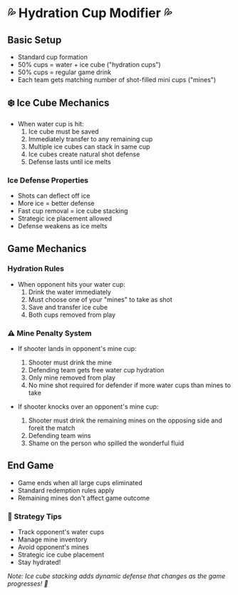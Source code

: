 # 💦 Hydration Cup Modifier 💦

## Basic Setup
- Standard cup formation
- 50% cups = water + ice cube ("hydration cups")
- 50% cups = regular game drink
- Each team gets matching number of shot-filled mini cups ("mines")

## ❄️ Ice Cube Mechanics
- When water cup is hit:
  1. Ice cube must be saved
  2. Immediately transfer to any remaining cup
  3. Multiple ice cubes can stack in same cup
  4. Ice cubes create natural shot defense
  5. Defense lasts until ice melts

### Ice Defense Properties
- Shots can deflect off ice
- More ice = better defense
- Fast cup removal = ice cube stacking
- Strategic ice placement allowed
- Defense weakens as ice melts

## Game Mechanics

### Hydration Rules
- When opponent hits your water cup:
  1. Drink the water immediately
  2. Must choose one of your "mines" to take as shot
  3. Save and transfer ice cube
  4. Both cups removed from play

### ⚠️ Mine Penalty System
- If shooter lands in opponent's mine cup:
  1. Shooter must drink the mine
  2. Defending team gets free water cup hydration
  3. Only mine removed from play
  4. No mine shot required for defender if more water cups than mines to take

- If shooter knocks over an opponent's mine cup:
  1. Shooter must drink the remaining mines on the opposing side and foreit the match
  2. Defending team wins
  3. Shame on the person who spilled the wonderful fluid


## End Game
- Game ends when all large cups eliminated
- Standard redemption rules apply
- Remaining mines don't affect game outcome

### 💭 Strategy Tips
- Track opponent's water cups
- Manage mine inventory
- Avoid opponent's mines
- Strategic ice cube placement
- Stay hydrated!

*Note: Ice cube stacking adds dynamic defense that changes as the game progresses! 🧊*